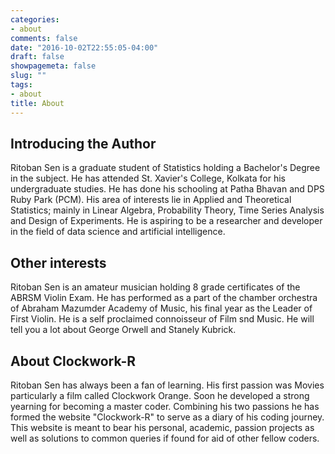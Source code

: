 ```yaml
---
categories:
- about
comments: false
date: "2016-10-02T22:55:05-04:00"
draft: false
showpagemeta: false
slug: ""
tags:
- about
title: About
---
```


## Introducing the Author

Ritoban Sen is a graduate student of Statistics holding a Bachelor's Degree in the subject. He has attended St. Xavier's College, Kolkata for his undergraduate studies. He has done his schooling at Patha Bhavan and DPS Ruby Park (PCM). His area of interests lie in Applied and Theoretical Statistics; mainly in Linear Algebra, Probability Theory, Time Series Analysis and Design of Experiments. He is aspiring to be a researcher and developer in the field of data science and artificial intelligence.

## Other interests

Ritoban Sen is an amateur musician holding 8 grade certificates of the ABRSM Violin Exam. He has performed as a part of the chamber orchestra of Abraham Mazumder Academy of Music, his final year as the Leader of First Violin. He is a self proclaimed connoisseur of Film snd Music. He will tell you a lot about George Orwell and Stanely Kubrick.

## About Clockwork-R

Ritoban Sen has always been a fan of learning. His first passion was Movies particularly a film called Clockwork Orange. Soon he developed a strong yearning for becoming a master coder. Combining his two passions he has formed the website "Clockwork-R" to serve as a diary of his coding journey. This website is meant to bear his personal, academic, passion projects as well as solutions to common queries if found for aid of other fellow coders.